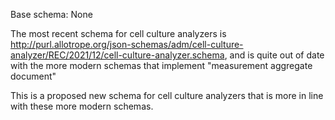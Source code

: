 Base schema: None

The most recent schema for cell culture analyzers is http://purl.allotrope.org/json-schemas/adm/cell-culture-analyzer/REC/2021/12/cell-culture-analyzer.schema, and is quite out of date with the more modern schemas that implement "measurement aggregate document"

This is a proposed new schema for cell culture analyzers that is more in line with these more modern schemas.
